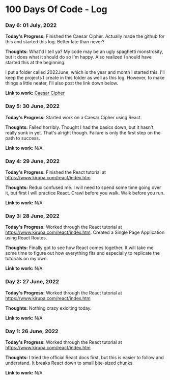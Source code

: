 # 100 Days Of Code - Log

### Day 6: 01 July, 2022

**Today's Progress:** Finished the Caesar Cipher. Actually made the github for this and started this log. Better late than never?

**Thoughts:** What'd I tell ya? My code may be an ugly spaghetti monstrosity, but it does what it should do so I'm happy. Also realized I should have started this at the beginning. 

I put a folder called 2022June, which is the year and month I started this. I'll keep the projects I create in this folder as well as this log. However, to make things a little neater, I'll also post the link down below.

**Link to work:** [Caesar Cipher](https://github.com/CyberAvian/100daysofcode/tree/main/2022June/caesar-cipher)

### Day 5: 30 June, 2022

**Today's Progress:** Started work on a Caesar Cipher using React.

**Thoughts:** Failed horribly. Thought I had the basics down, but it hasn't really sunk in yet. That's alright though. Failure is only the first step on the path to success. 

**Link to work:** N/A

### Day 4: 29 June, 2022

**Today's Progress:** Finished the React tutorial at https://www.kirupa.com/react/index.htm. 

**Thoughts:** Redux confused me. I will need to spend some time going over it, but first I will practice React. Crawl before you walk. Walk before you run.  

**Link to work:** N/A

### Day 3: 28 June, 2022

**Today's Progress:** Worked through the React tutorial at https://www.kirupa.com/react/index.htm. Created a Single Page Application using React Routes.

**Thoughts:** Finally got to see how React comes together. It will take me some time to figure out how everything fits and especially to replicate the tutorials on my own.

**Link to work:** N/A

### Day 2: 27 June, 2022

**Today's Progress:** Worked through the React tutorial at https://www.kirupa.com/react/index.htm

**Thoughts:** Nothing crazy exiciting today. 

**Link to work:** N/A

### Day 1: 26 June, 2022

**Today's Progress:** Worked through the React tutorial at https://www.kirupa.com/react/index.htm

**Thoughts:** I tried the official React docs first, but this is easier to follow and understand. It breaks React down to small bite-sized chunks.

**Link to work:** N/A